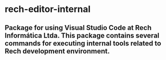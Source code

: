 # rech-editor-internal

## Package for using Visual Studio Code at Rech Informática Ltda. This package contains several commands for executing internal tools related to Rech development environment.
